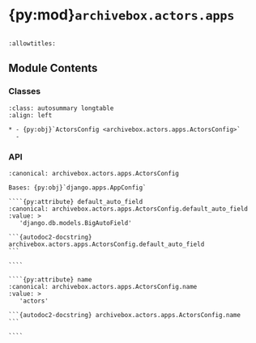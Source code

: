 # {py:mod}`archivebox.actors.apps`

```{py:module} archivebox.actors.apps
```

```{autodoc2-docstring} archivebox.actors.apps
:allowtitles:
```

## Module Contents

### Classes

````{list-table}
:class: autosummary longtable
:align: left

* - {py:obj}`ActorsConfig <archivebox.actors.apps.ActorsConfig>`
  -
````

### API

`````{py:class} ActorsConfig(app_name, app_module)
:canonical: archivebox.actors.apps.ActorsConfig

Bases: {py:obj}`django.apps.AppConfig`

````{py:attribute} default_auto_field
:canonical: archivebox.actors.apps.ActorsConfig.default_auto_field
:value: >
   'django.db.models.BigAutoField'

```{autodoc2-docstring} archivebox.actors.apps.ActorsConfig.default_auto_field
```

````

````{py:attribute} name
:canonical: archivebox.actors.apps.ActorsConfig.name
:value: >
   'actors'

```{autodoc2-docstring} archivebox.actors.apps.ActorsConfig.name
```

````

`````
